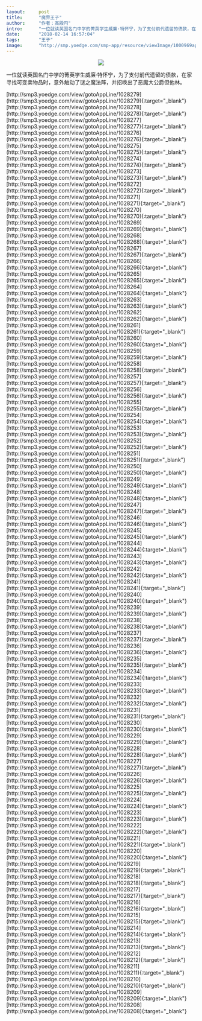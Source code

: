 ```yaml
---
layout:     post
title:      "魔界王子"
author:     "作者：高殿円"
intro:      "一位就读英国名门中学的菁英学生威廉·特怀宁，为了支付前代遗留的债款，在家寻找可变卖物品时，意外触动了谜之魔法阵，并招唤出了恶魔大公爵但他林。"
date:       "2018-02-14 16:57:04"
tags:       "王子"
image:      "http://smp.yoedge.com/smp-app/resource/viewImage/1000969appline.png"
---
```

<div style="text-align: center">
<p><img src="http://smp.yoedge.com/smp-app/resource/viewImage/1000969appline.png"/></p>
</div>
<p class="post-meta">
<span>一位就读英国名门中学的菁英学生威廉·特怀宁，为了支付前代遗留的债款，在家寻找可变卖物品时，意外触动了谜之魔法阵，并招唤出了恶魔大公爵但他林。</span>
</p>
[http://smp3.yoedge.com/view/gotoAppLine/1028279](http://smp3.yoedge.com/view/gotoAppLine/1028279){:target="_blank"}
[http://smp3.yoedge.com/view/gotoAppLine/1028278](http://smp3.yoedge.com/view/gotoAppLine/1028278){:target="_blank"}
[http://smp3.yoedge.com/view/gotoAppLine/1028277](http://smp3.yoedge.com/view/gotoAppLine/1028277){:target="_blank"}
[http://smp3.yoedge.com/view/gotoAppLine/1028276](http://smp3.yoedge.com/view/gotoAppLine/1028276){:target="_blank"}
[http://smp3.yoedge.com/view/gotoAppLine/1028275](http://smp3.yoedge.com/view/gotoAppLine/1028275){:target="_blank"}
[http://smp3.yoedge.com/view/gotoAppLine/1028274](http://smp3.yoedge.com/view/gotoAppLine/1028274){:target="_blank"}
[http://smp3.yoedge.com/view/gotoAppLine/1028273](http://smp3.yoedge.com/view/gotoAppLine/1028273){:target="_blank"}
[http://smp3.yoedge.com/view/gotoAppLine/1028272](http://smp3.yoedge.com/view/gotoAppLine/1028272){:target="_blank"}
[http://smp3.yoedge.com/view/gotoAppLine/1028271](http://smp3.yoedge.com/view/gotoAppLine/1028271){:target="_blank"}
[http://smp3.yoedge.com/view/gotoAppLine/1028270](http://smp3.yoedge.com/view/gotoAppLine/1028270){:target="_blank"}
[http://smp3.yoedge.com/view/gotoAppLine/1028269](http://smp3.yoedge.com/view/gotoAppLine/1028269){:target="_blank"}
[http://smp3.yoedge.com/view/gotoAppLine/1028268](http://smp3.yoedge.com/view/gotoAppLine/1028268){:target="_blank"}
[http://smp3.yoedge.com/view/gotoAppLine/1028267](http://smp3.yoedge.com/view/gotoAppLine/1028267){:target="_blank"}
[http://smp3.yoedge.com/view/gotoAppLine/1028266](http://smp3.yoedge.com/view/gotoAppLine/1028266){:target="_blank"}
[http://smp3.yoedge.com/view/gotoAppLine/1028265](http://smp3.yoedge.com/view/gotoAppLine/1028265){:target="_blank"}
[http://smp3.yoedge.com/view/gotoAppLine/1028264](http://smp3.yoedge.com/view/gotoAppLine/1028264){:target="_blank"}
[http://smp3.yoedge.com/view/gotoAppLine/1028263](http://smp3.yoedge.com/view/gotoAppLine/1028263){:target="_blank"}
[http://smp3.yoedge.com/view/gotoAppLine/1028262](http://smp3.yoedge.com/view/gotoAppLine/1028262){:target="_blank"}
[http://smp3.yoedge.com/view/gotoAppLine/1028261](http://smp3.yoedge.com/view/gotoAppLine/1028261){:target="_blank"}
[http://smp3.yoedge.com/view/gotoAppLine/1028260](http://smp3.yoedge.com/view/gotoAppLine/1028260){:target="_blank"}
[http://smp3.yoedge.com/view/gotoAppLine/1028259](http://smp3.yoedge.com/view/gotoAppLine/1028259){:target="_blank"}
[http://smp3.yoedge.com/view/gotoAppLine/1028258](http://smp3.yoedge.com/view/gotoAppLine/1028258){:target="_blank"}
[http://smp3.yoedge.com/view/gotoAppLine/1028257](http://smp3.yoedge.com/view/gotoAppLine/1028257){:target="_blank"}
[http://smp3.yoedge.com/view/gotoAppLine/1028256](http://smp3.yoedge.com/view/gotoAppLine/1028256){:target="_blank"}
[http://smp3.yoedge.com/view/gotoAppLine/1028255](http://smp3.yoedge.com/view/gotoAppLine/1028255){:target="_blank"}
[http://smp3.yoedge.com/view/gotoAppLine/1028254](http://smp3.yoedge.com/view/gotoAppLine/1028254){:target="_blank"}
[http://smp3.yoedge.com/view/gotoAppLine/1028253](http://smp3.yoedge.com/view/gotoAppLine/1028253){:target="_blank"}
[http://smp3.yoedge.com/view/gotoAppLine/1028252](http://smp3.yoedge.com/view/gotoAppLine/1028252){:target="_blank"}
[http://smp3.yoedge.com/view/gotoAppLine/1028251](http://smp3.yoedge.com/view/gotoAppLine/1028251){:target="_blank"}
[http://smp3.yoedge.com/view/gotoAppLine/1028250](http://smp3.yoedge.com/view/gotoAppLine/1028250){:target="_blank"}
[http://smp3.yoedge.com/view/gotoAppLine/1028249](http://smp3.yoedge.com/view/gotoAppLine/1028249){:target="_blank"}
[http://smp3.yoedge.com/view/gotoAppLine/1028248](http://smp3.yoedge.com/view/gotoAppLine/1028248){:target="_blank"}
[http://smp3.yoedge.com/view/gotoAppLine/1028247](http://smp3.yoedge.com/view/gotoAppLine/1028247){:target="_blank"}
[http://smp3.yoedge.com/view/gotoAppLine/1028246](http://smp3.yoedge.com/view/gotoAppLine/1028246){:target="_blank"}
[http://smp3.yoedge.com/view/gotoAppLine/1028245](http://smp3.yoedge.com/view/gotoAppLine/1028245){:target="_blank"}
[http://smp3.yoedge.com/view/gotoAppLine/1028244](http://smp3.yoedge.com/view/gotoAppLine/1028244){:target="_blank"}
[http://smp3.yoedge.com/view/gotoAppLine/1028243](http://smp3.yoedge.com/view/gotoAppLine/1028243){:target="_blank"}
[http://smp3.yoedge.com/view/gotoAppLine/1028242](http://smp3.yoedge.com/view/gotoAppLine/1028242){:target="_blank"}
[http://smp3.yoedge.com/view/gotoAppLine/1028241](http://smp3.yoedge.com/view/gotoAppLine/1028241){:target="_blank"}
[http://smp3.yoedge.com/view/gotoAppLine/1028240](http://smp3.yoedge.com/view/gotoAppLine/1028240){:target="_blank"}
[http://smp3.yoedge.com/view/gotoAppLine/1028239](http://smp3.yoedge.com/view/gotoAppLine/1028239){:target="_blank"}
[http://smp3.yoedge.com/view/gotoAppLine/1028238](http://smp3.yoedge.com/view/gotoAppLine/1028238){:target="_blank"}
[http://smp3.yoedge.com/view/gotoAppLine/1028237](http://smp3.yoedge.com/view/gotoAppLine/1028237){:target="_blank"}
[http://smp3.yoedge.com/view/gotoAppLine/1028236](http://smp3.yoedge.com/view/gotoAppLine/1028236){:target="_blank"}
[http://smp3.yoedge.com/view/gotoAppLine/1028235](http://smp3.yoedge.com/view/gotoAppLine/1028235){:target="_blank"}
[http://smp3.yoedge.com/view/gotoAppLine/1028234](http://smp3.yoedge.com/view/gotoAppLine/1028234){:target="_blank"}
[http://smp3.yoedge.com/view/gotoAppLine/1028233](http://smp3.yoedge.com/view/gotoAppLine/1028233){:target="_blank"}
[http://smp3.yoedge.com/view/gotoAppLine/1028232](http://smp3.yoedge.com/view/gotoAppLine/1028232){:target="_blank"}
[http://smp3.yoedge.com/view/gotoAppLine/1028231](http://smp3.yoedge.com/view/gotoAppLine/1028231){:target="_blank"}
[http://smp3.yoedge.com/view/gotoAppLine/1028230](http://smp3.yoedge.com/view/gotoAppLine/1028230){:target="_blank"}
[http://smp3.yoedge.com/view/gotoAppLine/1028229](http://smp3.yoedge.com/view/gotoAppLine/1028229){:target="_blank"}
[http://smp3.yoedge.com/view/gotoAppLine/1028228](http://smp3.yoedge.com/view/gotoAppLine/1028228){:target="_blank"}
[http://smp3.yoedge.com/view/gotoAppLine/1028227](http://smp3.yoedge.com/view/gotoAppLine/1028227){:target="_blank"}
[http://smp3.yoedge.com/view/gotoAppLine/1028226](http://smp3.yoedge.com/view/gotoAppLine/1028226){:target="_blank"}
[http://smp3.yoedge.com/view/gotoAppLine/1028225](http://smp3.yoedge.com/view/gotoAppLine/1028225){:target="_blank"}
[http://smp3.yoedge.com/view/gotoAppLine/1028224](http://smp3.yoedge.com/view/gotoAppLine/1028224){:target="_blank"}
[http://smp3.yoedge.com/view/gotoAppLine/1028223](http://smp3.yoedge.com/view/gotoAppLine/1028223){:target="_blank"}
[http://smp3.yoedge.com/view/gotoAppLine/1028222](http://smp3.yoedge.com/view/gotoAppLine/1028222){:target="_blank"}
[http://smp3.yoedge.com/view/gotoAppLine/1028221](http://smp3.yoedge.com/view/gotoAppLine/1028221){:target="_blank"}
[http://smp3.yoedge.com/view/gotoAppLine/1028220](http://smp3.yoedge.com/view/gotoAppLine/1028220){:target="_blank"}
[http://smp3.yoedge.com/view/gotoAppLine/1028219](http://smp3.yoedge.com/view/gotoAppLine/1028219){:target="_blank"}
[http://smp3.yoedge.com/view/gotoAppLine/1028218](http://smp3.yoedge.com/view/gotoAppLine/1028218){:target="_blank"}
[http://smp3.yoedge.com/view/gotoAppLine/1028217](http://smp3.yoedge.com/view/gotoAppLine/1028217){:target="_blank"}
[http://smp3.yoedge.com/view/gotoAppLine/1028216](http://smp3.yoedge.com/view/gotoAppLine/1028216){:target="_blank"}
[http://smp3.yoedge.com/view/gotoAppLine/1028215](http://smp3.yoedge.com/view/gotoAppLine/1028215){:target="_blank"}
[http://smp3.yoedge.com/view/gotoAppLine/1028214](http://smp3.yoedge.com/view/gotoAppLine/1028214){:target="_blank"}
[http://smp3.yoedge.com/view/gotoAppLine/1028213](http://smp3.yoedge.com/view/gotoAppLine/1028213){:target="_blank"}
[http://smp3.yoedge.com/view/gotoAppLine/1028212](http://smp3.yoedge.com/view/gotoAppLine/1028212){:target="_blank"}
[http://smp3.yoedge.com/view/gotoAppLine/1028211](http://smp3.yoedge.com/view/gotoAppLine/1028211){:target="_blank"}
[http://smp3.yoedge.com/view/gotoAppLine/1028210](http://smp3.yoedge.com/view/gotoAppLine/1028210){:target="_blank"}
[http://smp3.yoedge.com/view/gotoAppLine/1028209](http://smp3.yoedge.com/view/gotoAppLine/1028209){:target="_blank"}
[http://smp3.yoedge.com/view/gotoAppLine/1028208](http://smp3.yoedge.com/view/gotoAppLine/1028208){:target="_blank"}


